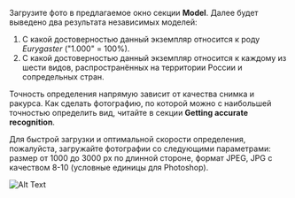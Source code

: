 

Загрузите фото в предлагаемое окно секции __Model__. Далее будет выведено два результата независимых моделей:

1. С какой достоверностью данный экземпляр относится к роду _Eurygaster_ ("1.000" = 100%).
2. С какой достоверностью данный экземпляр относится к каждому из шести видов, распространённых на территории России
и сопредельных стран.

Точность определения напрямую зависит от качества снимка и ракурса.
Как сделать фотографию, по которой можно с наибольшей точностью определить вид, читайте в секции
__Getting accurate recognition__.

Для быстрой загрузки и оптимальной скорости определения, пожалуйста, загружайте фотографии со следующими параметрами:
размер от 1000 до 3000 px по длинной стороне, формат JPEG, JPG с качеством 8-10 (условные единицы для Photoshop).

![Alt Text](https://github.com/alexander-pv/eurygaster_recognition/releases/download/v1.3.0/recognition_example.gif)

